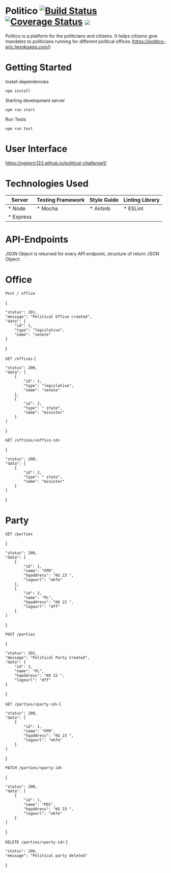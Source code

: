 # Politico [![Build Status](https://travis-ci.org/ngireric123/politico.svg?branch=develop)](https://travis-ci.org/ngireric123/politico) [![Coverage Status](https://coveralls.io/repos/github/ngireric123/politico/badge.svg?branch=develop)](https://coveralls.io/github/ngireric123/politico?branch=develop)  <a href="https://codeclimate.com/github/ngireric123/politico/maintainability"><img src="https://api.codeclimate.com/v1/badges/733113c796dbcd09801f/maintainability" /></a>
Politico is a platform for the politicians and citizens. It helps citizens give mandates to politicians running for different political offices (https://politico-eric.herokuapp.com/)

# Getting Started
Install dependencies 

`npm install`

Starting development server 

`npm run start`

Run Tests 

`npm run test`

# User Interface
https://ngireric123.github.io/political-challenge1/


# Technologies Used

|    Server     | Testing Framework |  Style Guide  |  Linting Library |
| ------------- | -------------     |  ------------- | -------------   | 
| * Node        |     * Mocha       |  * Airbnb      |     * ESLint    |
| * Express     |                   |                |                 |

# API-Endpoints
JSON Object is returned for every API endpoint, structure of return JSON Object:

# Office

`Post / office`

{

    "status": 201,
    "message": "Political Office created",
    "data": {
        "id": 1,
        "type": "legislative",
        "name": "senate"
    }
}

`GET /offices`
{

    "status": 200,
    "data": [
        {
            "id": 1,
            "type": "legislative",
            "name": "senate"
        },
        {
            "id": 2,
            "type": " state",
            "name": "minister"
        }
    ]
}

`GET /offices/<office-id>`

{

    "status": 200,
    "data": [
        {
            "id": 2,
            "type": " state",
            "name": "minister"
        }
    ]
}

# Party

`GET /parties`

{

    "status": 200,
    "data": [
        {
            "id": 1,
            "name": "FPR",
            "hqaddress": "KG 23 ",
            "logourl": "ekfe"
        },
        {
            "id": 2,
            "name": "PL",
            "hqaddress": "KK 22 ",
            "logourl": "dff"
        }
    ]
}

`POST /parties`

{

    "status": 201,
    "message": "Political Party Created",
    "data": {
        "id": 2,
        "name": "PL",
        "hqaddress": "KK 22 ",
        "logourl": "dff"
    }
}

`GET /parties/<party-id>`
{

    "status": 200,
    "data": [
        {
            "id": 1,
            "name": "FPR",
            "hqaddress": "KG 23 ",
            "logourl": "ekfe"
        }
    ]
}

`PATCH /parties/<party-id>`

{

    "status": 200,
    "data": [
        {
            "id": 1,
            "name": "PDI",
            "hqaddress": "KG 23 ",
            "logourl": "ekfe"
        }
    ]
}

`DELETE /parties/<party-id>`
{

    "status": 200,
    "message": "Political party deleted"
}
